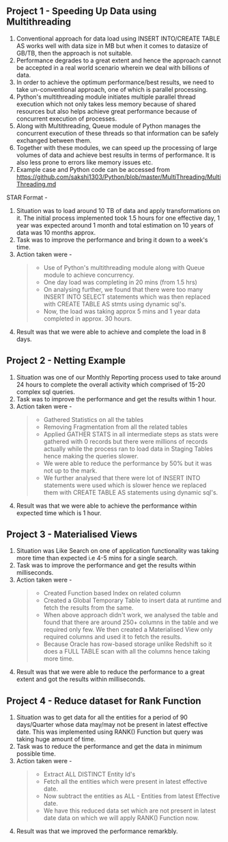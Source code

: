 ## Project 1 - Speeding Up Data using Multithreading

1. Conventional approach for data load using INSERT INTO/CREATE TABLE AS works well with data size in MB but when it comes to datasize of GB/TB, then the approach is not suitable.
2. Performance degrades to a great extent and hence the approach cannot be accepted in a real world scenario wherein we deal with billions of data.
3. In order to achieve the optimum performance/best results, we need to take un-conventional approach, one of which is parallel processing.
4. Python's multithreading module initiates multiple parallel thread execution which not only takes less memory because of shared resources but also helps achieve great performance because of concurrent execution of processes.
5. Along with Multithreading, Queue module of Python manages the concurrent execution of these threads so that information can be safely exchanged between them.
6. Together with these modules, we can speed up the processing of large volumes of data and achieve best results in terms of performance. It is also less prone to errors like memory issues etc.
7. Example case and Python code can be accessed from https://github.com/sakshi1303/Python/blob/master/MultiThreading/MultiThreading.md

STAR Format -

1. Situation was to load around 10 TB of data and apply transformations on it. The initial process implemented took 1.5 hours for one effective day, 1 year was expected around 1 month and total estimation on 10 years of data was 10 months approx.
2. Task was to improve the performance and bring it down to a week's time.
3. Action taken were -
   > - Use of Python's multithreading module along with Queue module to achieve concurrency.
   > - One day load was completing in 20 mins (from 1.5 hrs)
   > - On analysing further, we found that there were too many INSERT INTO SELECT statements which was then replaced with CREATE TABLE AS stmts using dynamic sql's.
   > - Now, the load was taking approx 5 mins and 1 year data completed in approx. 30 hours.
 4. Result was that we were able to achieve and complete the load in 8 days.  

## Project 2 - Netting Example

1. Situation was one of our Monthly Reporting process used to take around 24 hours to complete the overall activity which comprised of 15-20 complex sql queries.
2. Task was to improve the performance and get the results within 1 hour.
3. Action taken were -
   > - Gathered Statistics on all the tables
   > - Removing Fragmentation from all the related tables
   > - Applied GATHER STATS in all intermediate steps as stats were gathered with 0 records but there were millions of records actually while the process ran to load data in Staging Tables hence making the queries slower.
   > - We were able to reduce the performance by 50% but it was not up to the mark.
   > - We further analysed that there were lot of INSERT INTO statements were used which is slower hence we replaced them with CREATE TABLE AS statements using dynamic sql's.
 4. Result was that we were able to achieve the performance within expected time which is 1 hour.  

## Project 3 - Materialised Views

1. Situation was Like Search on one of application functionality was taking more time than expected i.e 4-5 mins for a single search.
2. Task was to improve the performance and get the results within milliseconds.
3. Action taken were -
   > - Created Function based Index on related column
   > - Created a Global Temporary Table to insert data at runtime and fetch the results from the same.
   > - When above approach didn't work, we analysed the table and found that there are around 250+ columns in the table and we required only few. We then created a Materialised View only required columns and used it to fetch the results.
   > - Because Oracle has row-based storage unlike Redshift so it does a FULL TABLE scan with all the columns hence taking more time.
4. Result was that we were able to reduce the performance to a great extent and got the results within milliseconds.

## Project 4 - Reduce dataset for Rank Function

1. Situation was to get data for all the entities for a period of 90 days/Quarter whose data may/may not be present in latest effective date. This was implemented using RANK() Function but query was taking huge amount of time.
2. Task was to reduce the performance and get the data in minimum possible time.
3. Action taken were -
   > - Extract ALL DISTINCT Entity Id's
   > - Fetch all the entities which were present in latest effective date.
   > - Now subtract the entities as ALL - Entities from latest Effective date.
   > - We have this reduced data set which are not present in latest date data on which we will apply RANK() Function now.
 4. Result was that we improved the performance remarkbly.
   
